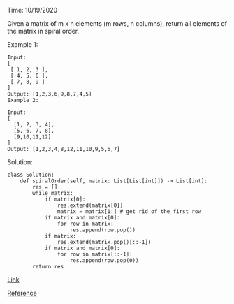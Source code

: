 Time: 10/19/2020

Given a matrix of m x n elements (m rows, n columns), return all elements of the matrix in spiral order.

Example 1:

```
Input:
[
 [ 1, 2, 3 ],
 [ 4, 5, 6 ],
 [ 7, 8, 9 ]
]
Output: [1,2,3,6,9,8,7,4,5]
Example 2:

Input:
[
  [1, 2, 3, 4],
  [5, 6, 7, 8],
  [9,10,11,12]
]
Output: [1,2,3,4,8,12,11,10,9,5,6,7]

```
Solution:
```
class Solution:
    def spiralOrder(self, matrix: List[List[int]]) -> List[int]:
        res = []
        while matrix:
            if matrix[0]:
                res.extend(matrix[0])
                matrix = matrix[1:] # get rid of the first row
            if matrix and matrix[0]:
                for row in matrix:
                    res.append(row.pop())
            if matrix:
                res.extend(matrix.pop()[::-1])
            if matrix and matrix[0]:
                for row in matrix[::-1]:
                    res.append(row.pop(0))
        return res

```

[Link](https://leetcode.com/problems/spiral-matrix/)

[Reference](https://regenerativetoday.com/spiral-matrix-with-python/)


